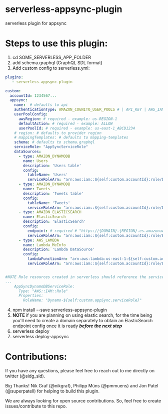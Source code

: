 # serverless-appsync-plugin
serverless plugin for appsync

# Steps to use this plugin:

1) cd SOME_SERVERLESS_APP_FOLDER
2) add schema.graphql (GraphQL SDL format)
3) Add custom config to serverless.yml:

```yaml
plugins:
   - serverless-appsync-plugin

custom:
  accountId: 1234567...
  appsync:
    name:  # defaults to api
    authenticationType: AMAZON_COGNITO_USER_POOLS # | API_KEY | AWS_IAM # required
    userPoolConfig:
      awsRegion: # required - example: us-REGION-1
      defaultAction: # required - example: ALLOW
      userPoolId: # required - example: us-east-1_ABCD1234
    # region: # defaults to provider region
    # mappingTemplates: # defaults to mapping-templates
    schema: # defaults to schema.graphql
    serviceRole: "AppSyncServiceRole"
    dataSources:
      - type: AMAZON_DYNAMODB
        name: Users
        description: 'Users table'
        config:
          tableName: 'Users'
          serviceRoleArn: "arn:aws:iam::${self:custom.accountId}:role/Dynamo-${self:custom.appSync.serviceRole}"
      - type: AMAZON_DYNAMODB
        name: Tweets
        description: 'Tweets table'
        config:
          tableName: 'Tweets'
          serviceRoleArn: "arn:aws:iam::${self:custom.accountId}:role/Dynamo-${self:custom.appSync.serviceRole}"
      - type: AMAZON_ELASTICSEARCH
        name: ElasticSearch
        description: 'ElasticSearch'
        config:
          endpoint: # required # "https://{DOMAIN}.{REGION}.es.amazonaws.com"
          serviceRoleArn: "arn:aws:iam::${self:custom.accountId}:role/ElasticSearch-${self:custom.appSync.serviceRole}"
      - type: AWS_LAMBDA
        name: Lambda_MeInfo
        description: 'Lambda DataSource'
        config:
          lambdaFunctionArn: "arn:aws:lambda:us-east-1:${self:custom.accountId}:function:appsync-example-dev-graphql"
          serviceRoleArn: "arn:aws:iam::${self:custom.accountId}:role/Lambda-${self:custom.appSync.serviceRole}"


#NOTE Role resources created in serverless should reference the serviceRole defined above
...
    AppSyncDynamoDBServiceRole:
      Type: "AWS::IAM::Role"
      Properties:
        RoleName: "Dynamo-${self:custom.appSync.serviceRole}"
```

4) npm install --save serverless-appsync-plugin
5) **NOTE** if you are planning on using elastic search, for the time being you'll need to create a domain separately to obtain an ElasticSearch endpoint config once it is ready ***before the next step***
6) serverless deploy
7) serverless deploy-appsync

# Contributions:

If you have any questions, please feel free to reach out to me directly on twitter (@sidg_sid).

Big Thanks! Nik Graf (@nikgraf), Philipp Müns (@pmmuens) and Jon Patel (@superpatell) for helping to build this plugin.

We are always looking for open source contributions. So, feel free to create issues/contribute to this repo.
